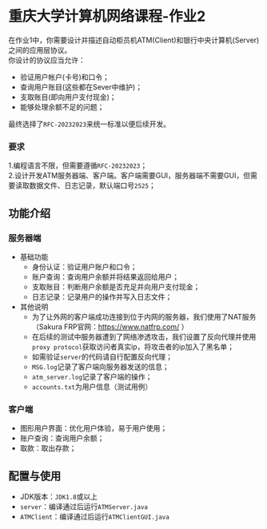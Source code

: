 # 重庆大学计算机网络课程-作业2
在作业1中，你需要设计并描述自动柜员机ATM(Client)和银行中央计算机(Server)之间的应用层协议。   
你设计的协议应当允许：  
- 验证用户帐户(卡号)和口令；
- 查询用户账目(这些都在Sever中维护)；     
- 支取账目(即向用户支付现金)；   
- 能够处理余额不足的问题；    

最终选择了`RFC-20232023`来统一标准以便后续开发。    
### 要求
1.编程语言不限，但需要遵循`RFC-20232023`；   
2.设计开发ATM服务器端、客户端。客户端需要GUI，服务器端不需要GUI，但需要读取数据文件、日志记录，默认端口号`2525`；   
## 功能介绍
### 服务器端
- 基础功能  
  - 身份认证：验证用户账户和口令；   
  - 账户查询：查询用户余额并将结果返回给用户；  
  - 支取账目：判断用户余额是否充足并向用户支付现金；
  - 日志记录：记录用户的操作并写入日志文件；
- 其他说明
  - 为了让外网的客户端成功连接到位于内网的服务器，我们使用了NAT服务（Sakura FRP官网：https://www.natfrp.com/ ）
  - 在后续的测试中服务器遭到了网络渗透攻击，我们设置了反向代理并使用`proxy protocol`获取访问者真实ip，将攻击者的ip加入了黑名单；
  - 如需验证`server`的代码请自行配置反向代理；
  - `MSG.log`记录了客户端向服务器发送的信息；
  - `atm_server.log`记录了客户端的操作；
  - `accounts.txt`为用户信息（测试用例）
### 客户端
  - 图形用户界面：优化用户体验，易于用户使用；
  - 账户查询：查询用户余额；
  - 取款：取出存款；
## 配置与使用
- JDK版本：`JDK1.8`或以上
- `server`：编译通过后运行`ATMServer.java`
- `ATMClient`：编译通过后运行`ATMClientGUI.java`

